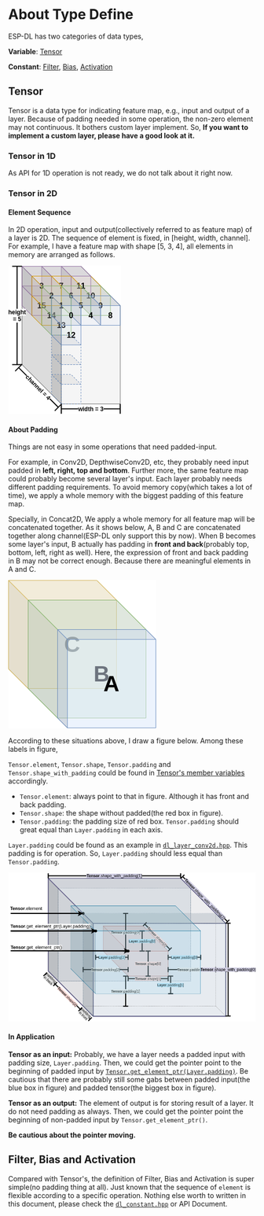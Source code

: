 # About Type Define

ESP-DL has two categories of data types,

**Variable**: [Tensor](../../include/typedef/dl_variable.hpp/#15)

**Constant**: [Filter](../../include/typedef/dl_constant.hpp/#33), [Bias](../../include/typedef/dl_constant.hpp/#55), [Activation](../../include/typedef/dl_constant.hpp/#67)



## Tensor

Tensor is a data type for indicating feature map, e.g., input and output of a layer. Because of padding needed in some operation, the non-zero element may not continuous. It bothers custom layer implement. So, **If you want to implement a custom layer, please have a good look at it.**



### Tensor in 1D

As API for 1D operation is not ready, we do not talk about it right now.



### Tensor in 2D

#### Element Sequence

In 2D operation, input and output(collectively referred to as feature map) of a layer is 2D. The sequence of element is fixed, in [height, width, channel]. For example, I have a feature map with shape [5, 3, 4], all elements in memory are arranged as follows. 

![](../../img/tensor_2d_sequence.drawio.png)

#### About Padding

Things are not easy in some operations that need padded-input.

For example, in Conv2D, DepthwiseConv2D, etc, they probably need input padded in **left, right, top and bottom**. Further more, the same feature map could probably become several layer's input. Each layer probably needs different padding requirements. To avoid memory copy(which takes a lot of time), we apply a whole memory with the biggest padding of this feature map.

Specially, in Concat2D, We apply a whole memory for all feature map will be concatenated together. As it shows below, A, B and C are concatenated together along channel(ESP-DL only support this by now). When B becomes some layer's input, B actually has padding in **front and back**(probably top, bottom, left, right as well). Here, the expression of front and back padding in B may not be correct enough. Because there are meaningful elements in A and C.

![](../../img/concat_2d.drawio.png)

According to these situations above, I draw a figure below. Among these labels in figure,

`Tensor.element`, `Tensor.shape`, `Tensor.padding` and `Tensor.shape_with_padding` could be found in [Tensor's member variables](../../include/typedef/dl_variable.hpp/#22) accordingly.

- `Tensor.element`: always point to that in figure. Although it has front and back padding.
- `Tensor.shape`: the shape without padded(the red box in figure).
- `Tensor.padding`: the padding size of red box. `Tensor.padding` should great equal than `Layer.padding` in each axis.

`Layer.padding` could be found as an example in [`dl_layer_conv2d.hpp`](../../include/layer/dl_layer_conv2d.hpp). This padding is for operation. So, `Layer.padding` should less equal than `Tensor.padding`.

![](../../img/tensor_2d_padding.drawio.png)

#### In Application

**Tensor as an input:** Probably, we have a layer needs a padded input with padding size, `Layer.padding`. Then, we could get the pointer point to the beginning of padded input by [`Tensor.get_element_ptr(Layer.padding)`](../../include/typedef/dl_variable.hpp/#100). Be cautious that there are probably still some gabs between padded input(the blue box in figure) and padded tensor(the biggest box in figure).

**Tensor as an output:** The element of output is for storing result of a layer. It do not need padding as always. Then, we could get the pointer point the beginning of non-padded input by `Tensor.get_element_ptr()`.

**Be cautious about the pointer moving.**



## Filter, Bias and Activation

Compared with Tensor's, the definition of Filter, Bias and Activation is super simple(no padding thing at all). Just known that the sequence of `element` is flexible according to a specific operation. Nothing else worth to written in this document, please check the [`dl_constant.hpp`](../../include/typedef/dl_constant.hpp) or API Document.
